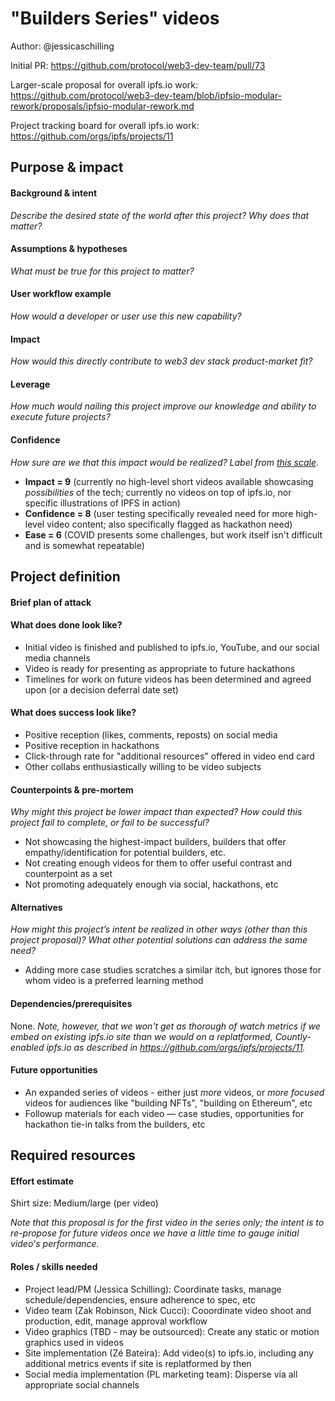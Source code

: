 # "Builders Series" videos

Author: @jessicaschilling

Initial PR: https://github.com/protocol/web3-dev-team/pull/73 

Larger-scale proposal for overall ipfs.io work: https://github.com/protocol/web3-dev-team/blob/ipfsio-modular-rework/proposals/ipfsio-modular-rework.md

Project tracking board for overall ipfs.io work: https://github.com/orgs/ipfs/projects/11

<!--
This template is for a proposal/brief/pitch for a significant project to be undertaken by a Web3 Dev project team.
The goal of project proposals is to help us decide which work to take on, which things are more valuable than other things.
-->
<!--
A proposal should contain enough detail for others to understand how this project contributes to our team’s mission of product-market fit
for our unified stack of protocols, what is included in scope of the project, where to get started if a project team were to take this on,
and any other information relevant for prioritizing this project against others.
It does not need to describe the work in much detail. Most technical design and planning would take place after a proposal is adopted.
Good project scope aims for ~3-5 engineers for 1-3 months (though feel free to suggest larger-scoped projects anyway). 
Projects do not include regular day-to-day maintenance and improvement work, e.g. on testing, tooling, validation, code clarity, refactors for future capability, etc.
-->
<!--
For ease of discussion in PRs, consider breaking lines after every sentence or long phrase.
-->

## Purpose &amp; impact 
#### Background &amp; intent
_Describe the desired state of the world after this project? Why does that matter?_
<!--
Outline the status quo, including any relevant context on the problem you’re seeing that this project should solve. Wherever possible, include pains or problems that you’ve seen users experience to help motivate why solving this problem works towards top-line objectives. 
-->

#### Assumptions &amp; hypotheses
_What must be true for this project to matter?_
<!--(bullet list)-->

#### User workflow example
_How would a developer or user use this new capability?_
<!--(short paragraph)-->

#### Impact
_How would this directly contribute to web3 dev stack product-market fit?_

#### Leverage
_How much would nailing this project improve our knowledge and ability to execute future projects?_

<!--
Explain the opportunity or leverage point for our subsequent velocity/impact (e.g. by speeding up development, enabling more contributors, etc)
-->

#### Confidence
_How sure are we that this impact would be realized? Label from [this scale](https://medium.com/@nimay/inside-product-introduction-to-feature-priority-using-ice-impact-confidence-ease-and-gist-5180434e5b15)_.

- **Impact = 9** (currently no high-level short videos available showcasing _possibilities_ of the tech; currently no videos on top of ipfs.io, nor specific illustrations of IPFS in action)
- **Confidence = 8** (user testing specifically revealed need for more high-level video content; also specifically flagged as hackathon need)
- **Ease = 6** (COVID presents some challenges, but work itself isn't difficult and is somewhat repeatable)


## Project definition
#### Brief plan of attack

<!--Briefly describe the milestones/steps/work needed for this project-->

#### What does done look like?
- Initial video is finished and published to ipfs.io, YouTube, and our social media channels
- Video is ready for presenting as appropriate to future hackathons
- Timelines for work on future videos has been determined and agreed upon (or a decision deferral date set)

####  What does success look like?
- Positive reception (likes, comments, reposts) on social media
- Positive reception in hackathons
- Click-through rate for "additional resources" offered in video end card
- Other collabs enthusiastically willing to be video subjects

<!--
Provide success criteria. These might include particular metrics, desired changes in the types of bug reports being filed, desired changes in qualitative user feedback (measured via surveys, etc), etc.
-->

#### Counterpoints &amp; pre-mortem
_Why might this project be lower impact than expected? How could this project fail to complete, or fail to be successful?_

- Not showcasing the highest-impact builders, builders that offer empathy/identification for potential builders, etc.
- Not creating enough videos for them to offer useful contrast and counterpoint as a set
- Not promoting adequately enough via social, hackathons, etc

#### Alternatives
_How might this project’s intent be realized in other ways (other than this project proposal)? What other potential solutions can address the same need?_

- Adding more case studies scratches a similar itch, but ignores those for whom video is a preferred learning method

#### Dependencies/prerequisites
None. _Note, however, that we won't get as thorough of watch metrics if we embed on existing ipfs.io site than we would on a replatformed, Countly-enabled ipfs.io as described in https://github.com/orgs/ipfs/projects/11._

#### Future opportunities
- An expanded series of videos - either just _more_ videos, or _more focused_ videos for audiences like "building NFTs", "building on Ethereum", etc
- Followup materials for each video — case studies, opportunities for hackathon tie-in talks from the builders, etc

## Required resources

#### Effort estimate
Shirt size: Medium/large (per video)

_Note that this proposal is for the first video in the series only; the intent is to re-propose for future videos once we have a little time to gauge initial video's performance._

#### Roles / skills needed
- Project lead/PM (Jessica Schilling): Coordinate tasks, manage schedule/dependencies, ensure adherence to spec, etc
- Video team (Zak Robinson, Nick Cucci): Cooordinate video shoot and production, edit, manage approval workflow
- Video graphics (TBD - may be outsourced): Create any static or motion graphics used in videos
- Site implementation (Zé Bateira): Add video(s) to ipfs.io, including any additional metrics events if site is replatformed by then
- Social media implementation (PL marketing team): Disperse via all appropriate social channels
